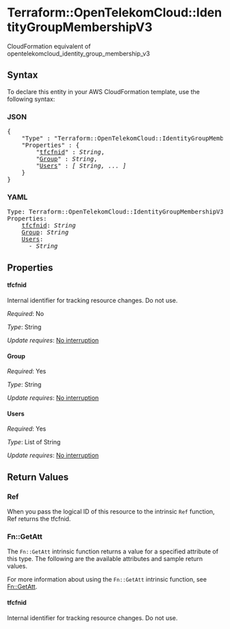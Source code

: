 # Terraform::OpenTelekomCloud::IdentityGroupMembershipV3

CloudFormation equivalent of opentelekomcloud_identity_group_membership_v3

## Syntax

To declare this entity in your AWS CloudFormation template, use the following syntax:

### JSON

<pre>
{
    "Type" : "Terraform::OpenTelekomCloud::IdentityGroupMembershipV3",
    "Properties" : {
        "<a href="#tfcfnid" title="tfcfnid">tfcfnid</a>" : <i>String</i>,
        "<a href="#group" title="Group">Group</a>" : <i>String</i>,
        "<a href="#users" title="Users">Users</a>" : <i>[ String, ... ]</i>
    }
}
</pre>

### YAML

<pre>
Type: Terraform::OpenTelekomCloud::IdentityGroupMembershipV3
Properties:
    <a href="#tfcfnid" title="tfcfnid">tfcfnid</a>: <i>String</i>
    <a href="#group" title="Group">Group</a>: <i>String</i>
    <a href="#users" title="Users">Users</a>: <i>
      - String</i>
</pre>

## Properties

#### tfcfnid

Internal identifier for tracking resource changes. Do not use.

_Required_: No

_Type_: String

_Update requires_: [No interruption](https://docs.aws.amazon.com/AWSCloudFormation/latest/UserGuide/using-cfn-updating-stacks-update-behaviors.html#update-no-interrupt)

#### Group

_Required_: Yes

_Type_: String

_Update requires_: [No interruption](https://docs.aws.amazon.com/AWSCloudFormation/latest/UserGuide/using-cfn-updating-stacks-update-behaviors.html#update-no-interrupt)

#### Users

_Required_: Yes

_Type_: List of String

_Update requires_: [No interruption](https://docs.aws.amazon.com/AWSCloudFormation/latest/UserGuide/using-cfn-updating-stacks-update-behaviors.html#update-no-interrupt)

## Return Values

### Ref

When you pass the logical ID of this resource to the intrinsic `Ref` function, Ref returns the tfcfnid.

### Fn::GetAtt

The `Fn::GetAtt` intrinsic function returns a value for a specified attribute of this type. The following are the available attributes and sample return values.

For more information about using the `Fn::GetAtt` intrinsic function, see [Fn::GetAtt](https://docs.aws.amazon.com/AWSCloudFormation/latest/UserGuide/intrinsic-function-reference-getatt.html).

#### tfcfnid

Internal identifier for tracking resource changes. Do not use.

